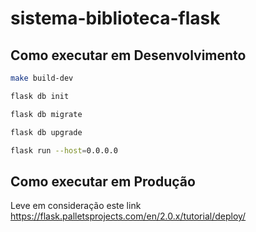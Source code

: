 # sistema-biblioteca-flask

## Como executar em Desenvolvimento

```bash
make build-dev
```
```bash
flask db init
```
```bash
flask db migrate
```
```bash
flask db upgrade
```
```bash
flask run --host=0.0.0.0
```

## Como executar em Produção

Leve em consideração este link https://flask.palletsprojects.com/en/2.0.x/tutorial/deploy/
